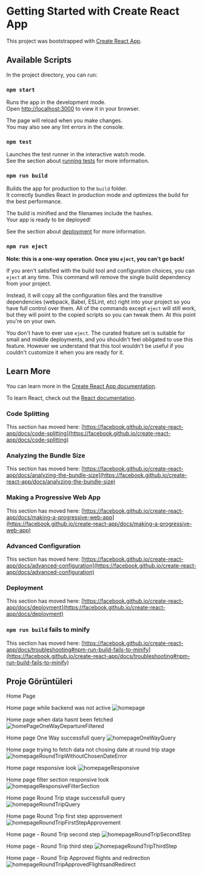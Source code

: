 # Getting Started with Create React App

This project was bootstrapped with [Create React App](https://github.com/facebook/create-react-app).

## Available Scripts

In the project directory, you can run:

### `npm start`

Runs the app in the development mode.\
Open [http://localhost:3000](http://localhost:3000) to view it in your browser.

The page will reload when you make changes.\
You may also see any lint errors in the console.

### `npm test`

Launches the test runner in the interactive watch mode.\
See the section about [running tests](https://facebook.github.io/create-react-app/docs/running-tests) for more information.

### `npm run build`

Builds the app for production to the `build` folder.\
It correctly bundles React in production mode and optimizes the build for the best performance.

The build is minified and the filenames include the hashes.\
Your app is ready to be deployed!

See the section about [deployment](https://facebook.github.io/create-react-app/docs/deployment) for more information.

### `npm run eject`

**Note: this is a one-way operation. Once you `eject`, you can't go back!**

If you aren't satisfied with the build tool and configuration choices, you can `eject` at any time. This command will remove the single build dependency from your project.

Instead, it will copy all the configuration files and the transitive dependencies (webpack, Babel, ESLint, etc) right into your project so you have full control over them. All of the commands except `eject` will still work, but they will point to the copied scripts so you can tweak them. At this point you're on your own.

You don't have to ever use `eject`. The curated feature set is suitable for small and middle deployments, and you shouldn't feel obligated to use this feature. However we understand that this tool wouldn't be useful if you couldn't customize it when you are ready for it.

## Learn More

You can learn more in the [Create React App documentation](https://facebook.github.io/create-react-app/docs/getting-started).

To learn React, check out the [React documentation](https://reactjs.org/).

### Code Splitting

This section has moved here: [https://facebook.github.io/create-react-app/docs/code-splitting](https://facebook.github.io/create-react-app/docs/code-splitting)

### Analyzing the Bundle Size

This section has moved here: [https://facebook.github.io/create-react-app/docs/analyzing-the-bundle-size](https://facebook.github.io/create-react-app/docs/analyzing-the-bundle-size)

### Making a Progressive Web App

This section has moved here: [https://facebook.github.io/create-react-app/docs/making-a-progressive-web-app](https://facebook.github.io/create-react-app/docs/making-a-progressive-web-app)

### Advanced Configuration

This section has moved here: [https://facebook.github.io/create-react-app/docs/advanced-configuration](https://facebook.github.io/create-react-app/docs/advanced-configuration)

### Deployment

This section has moved here: [https://facebook.github.io/create-react-app/docs/deployment](https://facebook.github.io/create-react-app/docs/deployment)

### `npm run build` fails to minify

This section has moved here: [https://facebook.github.io/create-react-app/docs/troubleshooting#npm-run-build-fails-to-minify](https://facebook.github.io/create-react-app/docs/troubleshooting#npm-run-build-fails-to-minify)

## Proje Görüntüleri

Home Page

Home page while backend was not active
![homepage](public/screenshots/homepage/homapge1.png)

Home page when data hasnt been fetched
![homePageOneWayDepartureFiltered](public/screenshots/homepage/homepageOneWayDepartureFiltered.png)

Home page One Way successfull query
![homepageOneWayQuery](public/screenshots/homepage/homepageOneWayQuery.png)

Home page trying to fetch data not chosing date at round trip stage
![homepageRoundTripWithoutChosenDateError](public/screenshots/homepage/homepageRoundTripWithoutChosenDateError.png)

Home page responsive look
![homepageResponsive](public/screenshots/homepage/homepageResponsive.png)

Home page filter section responsive look
![homepageResponsiveFilterSection](public/screenshots/homepage/homepageResponsiveFilterSection.png)

Home page Round Trip stage successfull query
![homepageRoundTripQuery](public/screenshots/homepage/homepageRoundTripQuery.png)

Home page Round Trip first step approvement
![homepageRoundTripFirstStepApprovement](public/screenshots/homepage/homepageRoundTripFirstStepApprovement.png)

Home page - Round Trip second step
![homepageRoundTripSecondStep](public/screenshots/homepage/homepageRoundTripSecondStep.png)

Home page - Round Trip third step
![homepageRoundTripThirdStep](public/screenshots/homepage/homepageRoundTripThirdStep.png)

Home page - Round Trip Approved flights and redirection
![homepageRoundTripApprovedFlightsandRedirect](public/screenshots/homepage/homepageRoundTripApprovedFlightsandRedirect.png)




